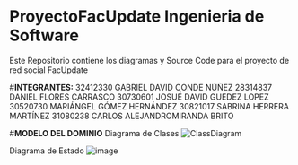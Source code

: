 # ProyectoFacUpdate Ingenieria de Software
Este Repositorio contiene los diagramas y Source Code para el proyecto de red social FacUpdate

#**INTEGRANTES:**
32412330	GABRIEL DAVID CONDE NÚÑEZ
28314837	DANIEL FLORES CARRASCO
30730601	JOSUÉ DAVID	GUEDEZ LOPEZ
30520730	MARIÁNGEL GÓMEZ HERNÁNDEZ 
30821017	SABRINA HERRERA MARTÍNEZ
31080238	CARLOS ALEJANDROMIRANDA BRITO

#**MODELO DEL DOMINIO**
  Diagrama de Clases
![ClassDiagram](https://github.com/user-attachments/assets/cb3fd6c8-1ac7-4b96-801a-cb6541f0c964)

  Diagrama de Estado
![image](https://github.com/user-attachments/assets/89f96717-59d6-45aa-b0db-cf2e4585b4a3)

